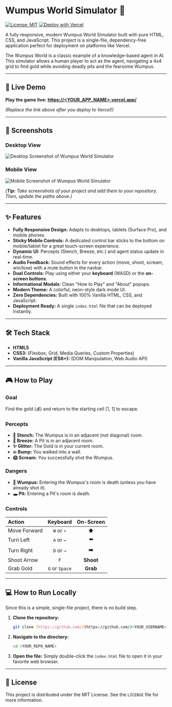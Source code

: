 
# Wumpus World Simulator 👹

[![License: MIT](https://img.shields.io/badge/License-MIT-yellow.svg)](https://opensource.org/licenses/MIT)
[![Deploy with Vercel](https://vercel.com/button)](https://vercel.com/new/clone?repository-url=https%3A%2F%2Fgithub.com%2F<YOUR_USERNAME>%2F<YOUR_REPO_NAME>)

A fully responsive, modern Wumpus World Simulator built with pure HTML, CSS, and JavaScript. This project is a single-file, dependency-free application perfect for deployment on platforms like Vercel.

The Wumpus World is a classic example of a knowledge-based agent in AI. This simulator allows a human player to act as the agent, navigating a 4x4 grid to find gold while avoiding deadly pits and the fearsome Wumpus.

---

## 🚀 Live Demo

**Play the game live:** [**https://<YOUR_APP_NAME>.vercel.app/**](https://<YOUR_APP_NAME>.vercel.app/)

*(Replace the link above after you deploy to Vercel!)*

---

## 📸 Screenshots

### Desktop View
![Desktop Screenshot of Wumpus World Simulator](<path-to-your-desktop-screenshot.png>)

### Mobile View
![Mobile Screenshot of Wumpus World Simulator](<path-to-your-mobile-screenshot.png>)

*(**Tip:** Take screenshots of your project and add them to your repository. Then, update the paths above.)*

---

## ✨ Features

* **Fully Responsive Design:** Adapts to desktops, tablets (Surface Pro), and mobile phones.
* **Sticky Mobile Controls:** A dedicated control bar sticks to the bottom on mobile/tablet for a great touch-screen experience.
* **Dynamic UI:** Percepts (Stench, Breeze, etc.) and agent status update in real-time.
* **Audio Feedback:** Sound effects for every action (move, shoot, scream, win/lose) with a mute button in the navbar.
* **Dual Controls:** Play using either your **keyboard** (WASD) or the **on-screen buttons**.
* **Informational Modals:** Clean "How to Play" and "About" popups.
* **Modern Theme:** A colorful, neon-style dark mode UI.
* **Zero Dependencies:** Built with 100% Vanilla HTML, CSS, and JavaScript.
* **Deployment Ready:** A single `index.html` file that can be deployed instantly.

---

## 🛠️ Tech Stack

* **HTML5**
* **CSS3:** (Flexbox, Grid, Media Queries, Custom Properties)
* **Vanilla JavaScript (ES6+):** (DOM Manipulation, Web Audio API)

---

## 🎮 How to Play

### Goal
Find the gold (💰) and return to the starting cell [1, 1] to escape.

### Percepts
* **🤢 Stench:** The Wumpus is in an adjacent (not diagonal) room.
* **💨 Breeze:** A Pit is in an adjacent room.
* **✨ Glitter:** The Gold is in your current room.
* **💥 Bump:** You walked into a wall.
* **😱 Scream:** You successfully shot the Wumpus.

### Dangers
* **👹 Wumpus:** Entering the Wumpus's room is death (unless you have already shot it).
* **🕳️ Pit:** Entering a Pit's room is death.

### Controls

| Action | Keyboard | On-Screen |
| :--- | :---: | :---: |
| Move Forward | `W` or `↑` | **⬆️** |
| Turn Left | `A` or `←` | **⬅️** |
| Turn Right | `D` or `→` | **➡️** |
| Shoot Arrow | `F` | **Shoot** |
| Grab Gold | `G` or `Space` | **Grab** |

---

## 💻 How to Run Locally

Since this is a simple, single-file project, there is no build step.

1.  **Clone the repository:**
    ```sh
    git clone [https://github.com/](https://github.com/)<YOUR_USERNAME>/<YOUR_REPO_NAME>.git
    ```
2.  **Navigate to the directory:**
    ```sh
    cd <YOUR_REPO_NAME>
    ```
3.  **Open the file:**
    Simply double-click the `index.html` file to open it in your favorite web browser.

---

## 📄 License

This project is distributed under the MIT License. See the `LICENSE` file for more information.
